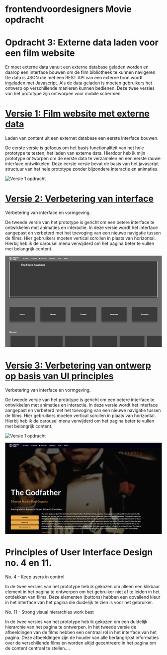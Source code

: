 
# frontendvoordesigners Movie opdracht

# Opdracht 3: Externe data laden voor een film website
Er moet externe data vanuit een externe database geladen worden en daarop een interface bouwen om de film bibliotheek te kunnen navigeren. De data is JSON die met een REST API van een externe bron wordt ingeladen met Javascript. Als de data geladen is moeten gebruikers het ontwerp op verschillende manieren kunnen bedienen. Deze twee versies van het prototype zijn ontworpen voor mobile schermen.

# [Versie 1: Film website met externe data](https://jack792.github.io/frontendvoordesigners/FilmOpdracht2020/v1/)
Laden van content uit een externet database een eerste interface bouwen.

De eerste versie is gefocus om het basis functionaliteit van het hele prototype te testen, het laden van externe data. Hierdoor heb ik mijn prototype ontworpen om de eerste data te verzamelen en een eerste rauwe interface ontwikkelen.
Deze eerste versie bevat de basis van het javascript structuur van het hele prototype zonder bijzondere interactie en animaties.

![Versie 1 opdracht](/images/Versie1.png)

# [Versie 2: Verbetering van interface](https://jack792.github.io/frontendvoordesigners/FilmOpdracht2020/v2/) 
Verbetering van interface en vormgeving.

De tweede versie van het prototype is gericht om een betere interface te ontwikkelen met animaties en interactie. In deze versie wordt het interface aangepast en verbeterd met het toevoging van een nieuwe navigatie tussen de films. Hier gebruikers moeten vertical scrollen in plaats van horizontal. Hierbij heb ik de carousel menu verwijderd om het pagina beter te vullen met belangrijk content.

![Versie 1 opdracht](/images/Versie2.png)

# [Versie 3: Verbetering van ontwerp op basis van UI principles](https://jack792.github.io/frontendvoordesigners/FilmOpdracht2020/v3/) 
Verbetering van interface en vormgeving.

De tweede versie van het prototype is gericht om een betere interface te ontwikkelen met animaties en interactie. In deze versie wordt het interface aangepast en verbeterd met het toevoging van een nieuwe navigatie tussen de films. Hier gebruikers moeten vertical scrollen in plaats van horizontal. Hierbij heb ik de carousel menu verwijderd om het pagina beter te vullen met belangrijk content.

![Versie 1 opdracht](/images/Laatsteversie.png)

![Versie 1 opdracht](/images/Infobox.png)

# Principles of User Interface Design no. 4 en 11.
No. 4 - Keep users in control

In de twee versies van het prototype heb ik gekozen om alleen een klikbaar element in het pagina te ontwerpen om het gebruiker niet af te leiden in het ontdekken van films. Deze elementen (buttons) hebben een opvallend kleur in het interface van het pagina die duidelijk te zien is voor het gebruiker.

No. 11 - Strong visual hierarchies work best

In de twee versies van het prototype heb ik gekozen om een duidelijk hierarchie van het pagina te ontwerpen. In het tweede versie de afbeeldingen van de films hebben een centraal rol in het interface van het pagina.
Deze afbeeldingen zijn de houder van alle berlangrijkst informaties over de verschillende films en worden altijd gecentreerd in het pagina om de content centraal te stellen....



